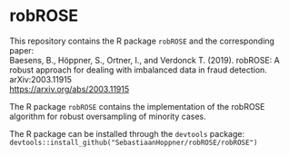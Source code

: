 # robROSE
This repository contains the R package `robROSE` and the corresponding paper:  
Baesens, B., Höppner, S., Ortner, I., and Verdonck T. (2019). robROSE: A robust approach for dealing with imbalanced data in fraud detection. arXiv:2003.11915  
https://arxiv.org/abs/2003.11915

The R package `robROSE` contains the implementation of the robROSE algorithm for robust oversampling of minority cases.

The R package can be installed through the `devtools` package:  
`devtools::install_github("SebastiaanHoppner/robROSE/robROSE")`

